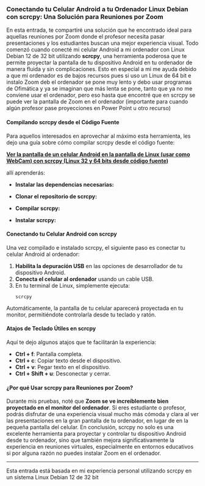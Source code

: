 ### Conectando tu Celular Android a tu Ordenador Linux Debian con scrcpy: Una Solución para Reuniones por Zoom

En esta entrada, te compartiré una solución que he encontrado ideal para aquellas reuniones por Zoom donde el profesor necesita pasar presentaciones y los estudiantes buscan una mejor experiencia visual. Todo comenzó cuando conecté mi celular Android a mi ordenador con Linux Debian 12 de 32 bit utilizando **scrcpy**, una herramienta poderosa que te permite proyectar la pantalla de tu dispositivo Android en tu ordenador de manera fluida y sin complicaciones. Esto en especial a mi me ayuda debido a que mi ordenador es de bajos recursos pues si uso un Linux de 64 bit e instalo Zoom deb el ordenador se pone muy lento y debo usar programas de Ofimática y ya se imaginan que más lenta se pone, tanto que ya no me conviene usar el ordenador, pero eso hasta que encontré que en scrcpy se puede ver la pantalla de Zoom en el ordenador (importante para cuando algún profesor pase proyecciones en Power Point u otro recurso)

#### Compilando scrcpy desde el Código Fuente

Para aquellos interesados en aprovechar al máximo esta herramienta, les dejo una guía sobre cómo compilar scrcpy desde el código fuente:

**[Ver la pantalla de un celular Android en la pantalla de Linux (usar como WebCam) con scrcpy (Linux 32 y 64 bits desde código fuente)](https://facilitarelsoftwarelibre.blogspot.com/2020/08/ver-la-pantalla-de-un-celular-android-en-linux.html)**

allí aprenderás:

- **Instalar las dependencias necesarias:**

- **Clonar el repositorio de scrcpy:**

- **Compilar scrcpy:**

- **Instalar scrcpy:**

#### Conectando tu Celular Android con scrcpy

Una vez compilado e instalado scrcpy, el siguiente paso es conectar tu celular Android al ordenador:

1. **Habilita la depuración USB** en las opciones de desarrollador de tu dispositivo Android.
2. **Conecta el celular al ordenador** usando un cable USB.
3. En tu terminal de Linux, simplemente ejecuta:
   ```
   scrcpy
   ```

Automáticamente, la pantalla de tu celular aparecerá proyectada en tu monitor, permitiéndote controlarla desde tu teclado y ratón.

#### Atajos de Teclado Útiles en scrcpy

Aquí te dejo algunos atajos que te facilitarán la experiencia:

- **Ctrl + f**: Pantalla completa.
- **Ctrl + c**: Copiar texto desde el dispositivo.
- **Ctrl + v**: Pegar texto en el dispositivo.
- **Ctrl + Shift + u**: Desconectar y cerrar.

#### ¿Por qué Usar scrcpy para Reuniones por Zoom?

Durante mis pruebas, noté que **Zoom se ve increíblemente bien proyectado en el monitor del ordenador**. Si eres estudiante o profesor, podrás disfrutar de una experiencia visual mucho más cómoda y clara al ver las presentaciones en la gran pantalla de tu ordenador, en lugar de en la pequeña pantalla del celular. En conclusión, scrcpy no solo es una excelente herramienta para proyectar y controlar tu dispositivo Android desde tu ordenador, sino que también mejora significativamente la experiencia en reuniones virtuales, especialmente en entornos educativos si por alguna razón no puedes instalar Zoom en el ordenador.

---

Esta entrada está basada en mi experiencia personal utilizando scrcpy en un sistema Linux Debian 12 de 32 bit
